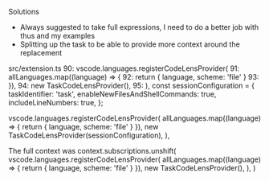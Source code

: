 Solutions 
- Always suggested to take full expressions, I need to do a better job with thus and my examples
- Splitting up the task to be able to provide more context around the replacement

<change>
<path>src/extension.ts</path>
<range-to-replace>
90:    vscode.languages.registerCodeLensProvider(
91:      allLanguages.map((language) => {
92:        return { language, scheme: 'file' }
93:      }),
94:      new TaskCodeLensProvider(),
95:    ),
</range-to-replace>
<replacement>
const sessionConfiguration = {
  taskIdentifier: 'task',
  enableNewFilesAndShellCommands: true,
  includeLineNumbers: true,
};

vscode.languages.registerCodeLensProvider(
  allLanguages.map((language) => {
    return { language, scheme: 'file' }
  }),
  new TaskCodeLensProvider(sessionConfiguration),
),
</replacement>
</change>

The full context was
  context.subscriptions.unshift(
    vscode.languages.registerCodeLensProvider(
      allLanguages.map((language) => {
        return { language, scheme: 'file' }
      }),
      new TaskCodeLensProvider(),
    ),
  )


